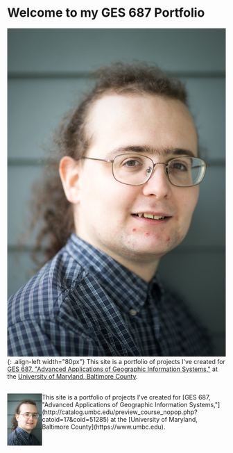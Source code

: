 <style type="text/css">
.align-left {
  display: block;
  margin-left: auto;
  margin-right: auto;
  float: right;
}
</style>

# Welcome to my GES 687 Portfolio

![left-aligned-image](DWRowlands-Headshot.jpg){: .align-left width="80px"}
This site is a portfolio of projects I've created for [GES 687, "Advanced Applications of Geographic Information Systems,"](http://catalog.umbc.edu/preview_course_nopop.php?catoid=17&coid=51285) at the [University of Maryland, Baltimore County](https://www.umbc.edu). 


<BR CLEAR=”left” />
<img src="DWRowlands-Headshot.jpg" width="80" align="left" /> This site is a portfolio of projects I've created for [GES 687, "Advanced Applications of Geographic Information Systems,"](http://catalog.umbc.edu/preview_course_nopop.php?catoid=17&coid=51285) at the [University of Maryland, Baltimore County](https://www.umbc.edu).




